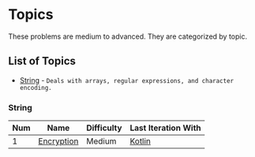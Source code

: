 # Topics

These problems are medium to advanced. They are categorized by topic.

## List of Topics

- [String](#string) - `Deals with arrays, regular expressions, and character encoding.`

### String

| Num | Name                                                                   | Difficulty | Last Iteration With                           |
| --- | ---------------------------------------------------------------------- | ---------- | --------------------------------------------- |
| 1   | [Encryption](https://www.hackerrank.com/challenges/encryption/problem) | Medium     | [Kotlin](HackerRank/Encryption/Iteration1.kt) |
